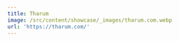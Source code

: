 ```yaml
---
title: Tharum
image: /src/content/showcase/_images/tharum.com.webp
url: 'https://tharum.com/'
---
```



